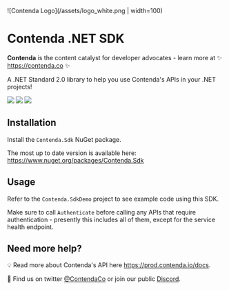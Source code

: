 ![Contenda Logo](/assets/logo_white.png | width=100)

# Contenda .NET SDK

**Contenda** is the content catalyst for developer advocates - learn more at ✨ https://contenda.co ✨

A .NET Standard 2.0 library to help you use Contenda's APIs in your .NET projects!

![](https://img.shields.io/badge/platform-any-green.svg?longCache=true&style=flat-square) ![](https://img.shields.io/badge/nuget-yes-green.svg?longCache=true&style=flat-square) ![](https://img.shields.io/badge/license-MIT-blue.svg?longCache=true&style=flat-square)

## Installation

Install the `Contenda.Sdk` NuGet package.

The most up to date version is available here: https://www.nuget.org/packages/Contenda.Sdk

## Usage

Refer to the `Contenda.SdkDemo` project to see example code using this SDK.

Make sure to call `Authenticate` before calling any APIs that require authentication - presently this includes all of them, except for the service health endpoint.

## Need more help?

💡 Read more about Contenda's API here https://prod.contenda.io/docs.

💬 Find us on twitter [@ContendaCo](https://twitter.com/ContendaCo) or join our public [Discord](https://discord.gg/bYda4pQz2v).